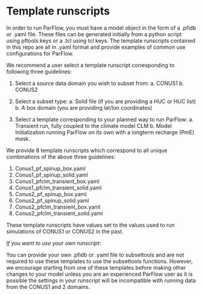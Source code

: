 Template runscripts
===================

In order to run ParFlow, you must have a model object in the form of a .pfidb or .yaml file. 
These files can be generated initially from a python script using pftools keys or a .tcl using tcl keys. 
The template runscripts contained in this repo are all in .yaml format and provide examples of common use configurations for ParFlow. 

We recommend a user select a template runscript corresponding to following three guidelines:
 
1. Select a source data domain you wish to subset from:
   a. CONUS1
   b. CONUS2
   
2. Select a subset type:
   a. Solid file (if you are providing a HUC or HUC list)
   b. A box domain (you are providing lat/lon coordinates)
   
3. Select a template corresponding to your planned way to run ParFlow:
   a. Transient run, fully coupled to the climate model CLM
   b. Model Initialization running ParFlow on its own with a longterm recharge (PmE) mask.
   
We provide 8 template runscripts which correspond to all unique combinations of the above three guidelines:

1. Conus1_pf_spinup_box.yaml
2. Conus1_pf_spinup_solid.yaml
3. Conus1_pfclm_transient_box.yaml
4. Conus1_pfclm_transient_solid.yaml
5. Conus2_pf_spinup_box.yaml
6. Conus2_pf_spinup_solid.yaml
7. Conus2_pfclm_transient_box.yaml
8. Conus2_pfclm_transient_solid.yaml

These template runscripts have values set to the values used to run simulations of CONUS1 or CONUS2 in the past.

*If you want to use your own runscript:*

You can provide your own .pfidb or .yaml file to subsettools and are not required to use these templates to use the subsettools functions. 
However, we encourage starting from one of these templates before making other changes to your model unless you are an experienced ParFlow user as it is possible the settings in your runscript will be incompatible with running data from the CONUS1 and 2 domains. 
